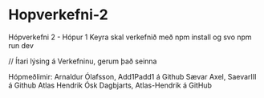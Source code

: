 # Hopverkefni-2
Hópverkefni 2 - Hópur 1
Keyra skal verkefnið með npm install og svo npm run dev

// Ítari lýsing á Verkefninu, gerum það seinna

Hópmeðlimir: 
Arnaldur Ólafsson, Add1Padd1 á Github
Sævar Axel, SaevarIII á Github
Atlas Hendrik Ósk Dagbjarts, Atlas-Hendrik á GitHub
